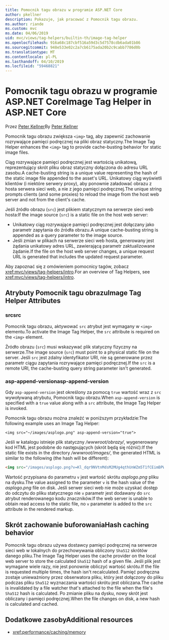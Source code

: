 ```yaml
---
title: Pomocnik tagu obrazu w programie ASP.NET Core
author: pkellner
description: Pokazuje, jak pracować z Pomocnik tagu obrazu.
ms.author: riande
ms.custom: mvc
ms.date: 04/06/2019
uid: mvc/views/tag-helpers/builtin-th/image-tag-helper
ms.openlocfilehash: 916a68c187cbf516a59d3c5d7578cdb6ada01b86
ms.sourcegitcommit: 948e533e02c2a7cb6175ada20b2c9cabb7786d0b
ms.translationtype: MT
ms.contentlocale: pl-PL
ms.lasthandoff: 04/10/2019
ms.locfileid: "59468821"
---
```

# <a name="image-tag-helper-in-aspnet-core"></a><span data-ttu-id="f2aca-103">Pomocnik tagu obrazu w programie ASP.NET Core</span><span class="sxs-lookup"><span data-stu-id="f2aca-103">Image Tag Helper in ASP.NET Core</span></span>

<span data-ttu-id="f2aca-104">Przez [Peter Kellner](http://peterkellner.net)</span><span class="sxs-lookup"><span data-stu-id="f2aca-104">By [Peter Kellner](http://peterkellner.net)</span></span>

<span data-ttu-id="f2aca-105">Pomocnik tagu obrazu zwiększa `<img>` tag, aby zapewnić zachowanie rozrywające pamięci podręcznej na pliki obraz statyczny.</span><span class="sxs-lookup"><span data-stu-id="f2aca-105">The Image Tag Helper enhances the `<img>` tag to provide cache-busting behavior for static image files.</span></span>

<span data-ttu-id="f2aca-106">Ciąg rozrywające pamięci podręcznej jest wartością unikatową, reprezentujący skrót pliku obraz statyczny dołączona do adresu URL zasobu.</span><span class="sxs-lookup"><span data-stu-id="f2aca-106">A cache-busting string is a unique value representing the hash of the static image file appended to the asset's URL.</span></span> <span data-ttu-id="f2aca-107">Unikatowy ciąg wyświetli klientów (i niektóre serwery proxy), aby ponownie załadować obrazu z hosta serwera sieci web, a nie z jego pamięci podręcznej.</span><span class="sxs-lookup"><span data-stu-id="f2aca-107">The unique string prompts clients (and some proxies) to reload the image from the host web server and not from the client's cache.</span></span>

<span data-ttu-id="f2aca-108">Jeśli źródło obrazu (`src`) jest plikiem statycznym na serwerze sieci web hosta:</span><span class="sxs-lookup"><span data-stu-id="f2aca-108">If the image source (`src`) is a static file on the host web server:</span></span>

* <span data-ttu-id="f2aca-109">Unikatowy ciąg rozrywające pamięci podręcznej jest dołączany jako parametr zapytania do źródła obrazu.</span><span class="sxs-lookup"><span data-stu-id="f2aca-109">A unique cache-busting string is appended as a query parameter to the image source.</span></span>
* <span data-ttu-id="f2aca-110">Jeśli zmian w plikach na serwerze sieci web hosta, generowany jest żądania unikatowy adres URL, zawierającą parametr zaktualizowane żądanie.</span><span class="sxs-lookup"><span data-stu-id="f2aca-110">If the file on the host web server changes, a unique request URL is generated that includes the updated request parameter.</span></span>

<span data-ttu-id="f2aca-111">Aby zapoznać się z omówieniem pomocnicy tagów, zobacz <xref:mvc/views/tag-helpers/intro>.</span><span class="sxs-lookup"><span data-stu-id="f2aca-111">For an overview of Tag Helpers, see <xref:mvc/views/tag-helpers/intro>.</span></span>

## <a name="image-tag-helper-attributes"></a><span data-ttu-id="f2aca-112">Atrybuty Pomocnik tagu obrazu</span><span class="sxs-lookup"><span data-stu-id="f2aca-112">Image Tag Helper Attributes</span></span>

### <a name="src"></a><span data-ttu-id="f2aca-113">src</span><span class="sxs-lookup"><span data-stu-id="f2aca-113">src</span></span>

<span data-ttu-id="f2aca-114">Pomocnik tagu obrazu, aktywować `src` atrybut jest wymagany w `<img>` elementu.</span><span class="sxs-lookup"><span data-stu-id="f2aca-114">To activate the Image Tag Helper, the `src` attribute is required on the `<img>` element.</span></span>

<span data-ttu-id="f2aca-115">Źródło obrazu (`src`) musi wskazywać plik statyczny fizyczny na serwerze.</span><span class="sxs-lookup"><span data-stu-id="f2aca-115">The image source (`src`) must point to a physical static file on the server.</span></span> <span data-ttu-id="f2aca-116">Jeśli `src` jest zdalny identyfikator URI, nie są generowane przez parametr ciągu zapytania rozrywające pamięci podręcznej.</span><span class="sxs-lookup"><span data-stu-id="f2aca-116">If the `src` is a remote URI, the cache-busting query string parameter isn't generated.</span></span>

### <a name="asp-append-version"></a><span data-ttu-id="f2aca-117">asp-append-version</span><span class="sxs-lookup"><span data-stu-id="f2aca-117">asp-append-version</span></span>

<span data-ttu-id="f2aca-118">Gdy `asp-append-version` jest określony za pomocą `true` wartość wraz z `src` wywoływaną atrybutu, Pomocnik tagu obrazu.</span><span class="sxs-lookup"><span data-stu-id="f2aca-118">When `asp-append-version` is specified with a `true` value along with a `src` attribute, the Image Tag Helper is invoked.</span></span>

<span data-ttu-id="f2aca-119">Pomocnik tagu obrazu można znaleźć w poniższym przykładzie:</span><span class="sxs-lookup"><span data-stu-id="f2aca-119">The following example uses an Image Tag Helper:</span></span>

```cshtml
<img src="~/images/asplogo.png" asp-append-version="true">
```

<span data-ttu-id="f2aca-120">Jeśli w katalogu istnieje plik statyczny */wwwroot/obrazy/*, wygenerowany kod HTML jest podobne do następujących (skrót będą się różnić):</span><span class="sxs-lookup"><span data-stu-id="f2aca-120">If the static file exists in the directory */wwwroot/images/*, the generated HTML is similar to the following (the hash will be different):</span></span>

```html
<img src="/images/asplogo.png?v=Kl_dqr9NVtnMdsM2MUg4qthUnWZm5T1fCEimBPWDNgM">
```

<span data-ttu-id="f2aca-121">Wartość przypisana do parametru `v` jest wartość skrótu *asplogo.png* pliku na dysku.</span><span class="sxs-lookup"><span data-stu-id="f2aca-121">The value assigned to the parameter `v` is the hash value of the *asplogo.png* file on disk.</span></span> <span data-ttu-id="f2aca-122">Jeśli serwer sieci web nie może uzyskać dostęp do odczytu do pliku statycznego nie `v` parametr jest dodawany do `src` atrybut renderowanego kodu znaczników.</span><span class="sxs-lookup"><span data-stu-id="f2aca-122">If the web server is unable to obtain read access to the static file, no `v` parameter is added to the `src` attribute in the rendered markup.</span></span>

## <a name="hash-caching-behavior"></a><span data-ttu-id="f2aca-123">Skrót zachowanie buforowania</span><span class="sxs-lookup"><span data-stu-id="f2aca-123">Hash caching behavior</span></span>

<span data-ttu-id="f2aca-124">Pomocnik tagu obrazu używa dostawcy pamięci podręcznej na serwerze sieci web w lokalnych do przechowywania obliczony `Sha512` skrótów danego pliku.</span><span class="sxs-lookup"><span data-stu-id="f2aca-124">The Image Tag Helper uses the cache provider on the local web server to store the calculated `Sha512` hash of a given file.</span></span> <span data-ttu-id="f2aca-125">Jeśli plik jest wymagane wiele razy, nie jest ponownie obliczyć wartość skrótu.</span><span class="sxs-lookup"><span data-stu-id="f2aca-125">If the file is requested multiple times, the hash isn't recalculated.</span></span> <span data-ttu-id="f2aca-126">Pamięć podręczna zostaje unieważniony przez obserwatora pliku, który jest dołączony do pliku podczas pliku `Sha512` wyznaczania wartości skrótu jest obliczana.</span><span class="sxs-lookup"><span data-stu-id="f2aca-126">The cache is invalidated by a file watcher that's attached to the file when the file's `Sha512` hash is calculated.</span></span> <span data-ttu-id="f2aca-127">Po zmianie pliku na dysku, nowy skrót jest obliczany i pamięci podręcznej.</span><span class="sxs-lookup"><span data-stu-id="f2aca-127">When the file changes on disk, a new hash is calculated and cached.</span></span>

## <a name="additional-resources"></a><span data-ttu-id="f2aca-128">Dodatkowe zasoby</span><span class="sxs-lookup"><span data-stu-id="f2aca-128">Additional resources</span></span>

* <xref:performance/caching/memory>
